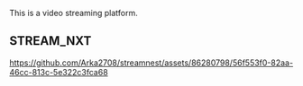 This is a video streaming platform.

## STREAM_NXT

https://github.com/Arka2708/streamnest/assets/86280798/56f553f0-82aa-46cc-813c-5e322c3fca68

